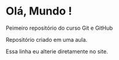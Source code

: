 # Olá, Mundo !
 Peimeiro repositório do curso Git e GitHub

 Repositório criado em uma aula.
 
Essa linha eu alterie diretamente no site.
 

